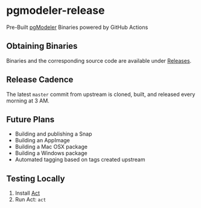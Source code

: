 # pgmodeler-release
Pre-Built [pgModeler](https://pgmodeler.io/) Binaries powered by GitHub Actions

## Obtaining Binaries
Binaries and the corresponding source code are available under [Releases](https://github.com/tnewman/pgmodeler-release/releases).

## Release Cadence
The latest `master` commit from upstream is cloned, built, and released every morning at 3 AM.

## Future Plans
- Building and publishing a Snap
- Building an AppImage
- Building a Mac OSX package
- Building a Windows package
- Automated tagging based on tags created upstream

## Testing Locally
1. Install [Act](https://github.com/nektos/act)
2. Run Act: `act`
